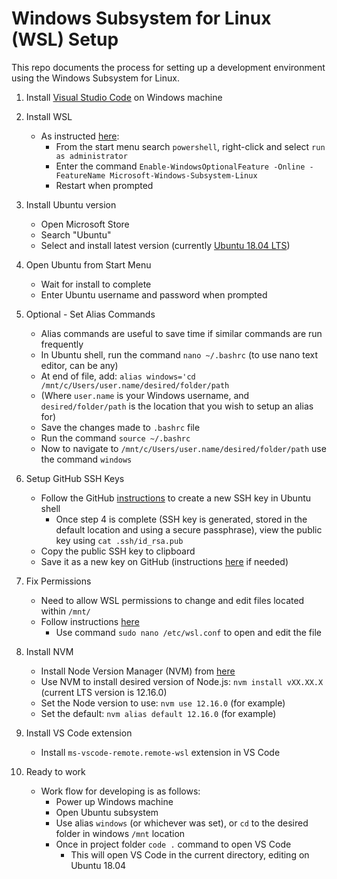 # Windows Subsystem for Linux (WSL) Setup

This repo documents the process for setting up a development environment using the Windows Subsystem for Linux.

1. Install [Visual Studio Code](https://code.visualstudio.com/) on Windows machine

2. Install WSL
    - As instructed [here](https://docs.microsoft.com/en-us/windows/wsl/install-win10):
        - From the start menu search `powershell`, right-click and select `run as administrator`
        - Enter the command `Enable-WindowsOptionalFeature -Online -FeatureName Microsoft-Windows-Subsystem-Linux`
        - Restart when prompted

3. Install Ubuntu version
    - Open Microsoft Store
    - Search "Ubuntu"
    - Select and install latest version (currently [Ubuntu 18.04 LTS](https://www.microsoft.com/store/productId/9N9TNGVNDL3Q))

4. Open Ubuntu from Start Menu
    - Wait for install to complete
    - Enter Ubuntu username and password when prompted

5. Optional - Set Alias Commands
    - Alias commands are useful to save time if similar commands are run frequently
    - In Ubuntu shell, run the command `nano ~/.bashrc` (to use nano text editor, can be any)
    - At end of file, add: `alias windows='cd /mnt/c/Users/user.name/desired/folder/path` 
    - (Where `user.name` is your Windows username, and `desired/folder/path` is the location that you wish to setup an alias for)
    - Save the changes made to `.bashrc` file
    - Run the command `source ~/.bashrc` 
    - Now to navigate to `/mnt/c/Users/user.name/desired/folder/path` use the command `windows`

6. Setup GitHub SSH Keys
    - Follow the GitHub [instructions](https://help.github.com/en/github/authenticating-to-github/generating-a-new-ssh-key-and-adding-it-to-the-ssh-agent) to create a new SSH key in Ubuntu shell
        - Once step 4 is complete (SSH key is generated, stored in the default location and using a secure passphrase), view the public key using `cat .ssh/id_rsa.pub`
    - Copy the public SSH key to clipboard
    - Save it as a new key on GitHub (instructions [here](https://help.github.com/en/github/authenticating-to-github/adding-a-new-ssh-key-to-your-github-account) if needed)

7. Fix Permissions
    - Need to allow WSL permissions to change and edit files located within `/mnt/`
    - Follow instructions [here](https://askubuntu.com/questions/911804/ubuntu-for-windows-10-all-files-are-own-by-root-and-i-cannot-change-it)
        - Use command `sudo nano /etc/wsl.conf` to open and edit the file

8. Install NVM
    - Install Node Version Manager (NVM) from [here](https://github.com/nvm-sh/nvm#installing-and-updating)
    - Use NVM to install desired version of Node.js: `nvm install vXX.XX.X` (current LTS version is 12.16.0)
    - Set the Node version to use: `nvm use 12.16.0` (for example)
    - Set the default: `nvm alias default 12.16.0` (for example)

9. Install VS Code extension
    - Install `ms-vscode-remote.remote-wsl` extension in VS Code

10. Ready to work
    - Work flow for developing is as follows:
        - Power up Windows machine
        - Open Ubuntu subsystem 
        - Use alias `windows` (or whichever was set), or `cd` to the desired folder in windows `/mnt` location
        - Once in project folder `code .` command to open VS Code
            - This will open VS Code in the current directory, editing on Ubuntu 18.04